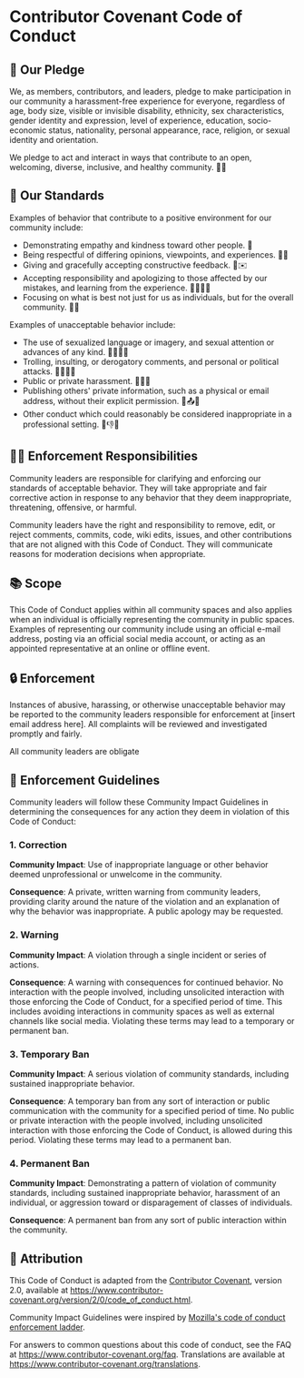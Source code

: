# Contributor Covenant Code of Conduct

## 📌 Our Pledge

We, as members, contributors, and leaders, pledge to make participation in our community a harassment-free experience for everyone, regardless of age, body size, visible or invisible disability, ethnicity, sex characteristics, gender identity and expression, level of experience, education, socio-economic status, nationality, personal appearance, race, religion, or sexual identity and orientation.

We pledge to act and interact in ways that contribute to an open, welcoming, diverse, inclusive, and healthy community. 👥💙

## 📜 Our Standards

Examples of behavior that contribute to a positive environment for our community include:

* Demonstrating empathy and kindness toward other people. 💖
* Being respectful of differing opinions, viewpoints, and experiences. 🤝✨
* Giving and gracefully accepting constructive feedback. 📝✉️
* Accepting responsibility and apologizing to those affected by our mistakes, and learning from the experience. 🙇‍♀️🙇‍♂️
* Focusing on what is best not just for us as individuals, but for the overall community. 🌟🤝

Examples of unacceptable behavior include:

* The use of sexualized language or imagery, and sexual attention or advances of any kind. 🚫❌🙅‍♀️
* Trolling, insulting, or derogatory comments, and personal or political attacks. 🚫😡🙅‍♂️
* Public or private harassment. 🚫😔😖
* Publishing others' private information, such as a physical or email address, without their explicit permission. 🚫📤📧
* Other conduct which could reasonably be considered inappropriate in a professional setting. 🚫👎💼

## 👮‍♂️ Enforcement Responsibilities

Community leaders are responsible for clarifying and enforcing our standards of acceptable behavior. They will take appropriate and fair corrective action in response to any behavior that they deem inappropriate, threatening, offensive, or harmful.

Community leaders have the right and responsibility to remove, edit, or reject comments, commits, code, wiki edits, issues, and other contributions that are not aligned with this Code of Conduct. They will communicate reasons for moderation decisions when appropriate.

## 📚 Scope

This Code of Conduct applies within all community spaces and also applies when an individual is officially representing the community in public spaces. Examples of representing our community include using an official e-mail address, posting via an official social media account, or acting as an appointed representative at an online or offline event.

## 🔒 Enforcement

Instances of abusive, harassing, or otherwise unacceptable behavior may be reported to the community leaders responsible for enforcement at [insert email address here]. All complaints will be reviewed and investigated promptly and fairly.

All community leaders are obligate

## 🔨 Enforcement Guidelines

Community leaders will follow these Community Impact Guidelines in determining the consequences for any action they deem in violation of this Code of Conduct:

### 1. Correction

**Community Impact**: Use of inappropriate language or other behavior deemed
unprofessional or unwelcome in the community.

**Consequence**: A private, written warning from community leaders, providing
clarity around the nature of the violation and an explanation of why the
behavior was inappropriate. A public apology may be requested.

### 2. Warning

**Community Impact**: A violation through a single incident or series
of actions.

**Consequence**: A warning with consequences for continued behavior. No
interaction with the people involved, including unsolicited interaction with
those enforcing the Code of Conduct, for a specified period of time. This
includes avoiding interactions in community spaces as well as external channels
like social media. Violating these terms may lead to a temporary or
permanent ban.

### 3. Temporary Ban

**Community Impact**: A serious violation of community standards, including
sustained inappropriate behavior.

**Consequence**: A temporary ban from any sort of interaction or public
communication with the community for a specified period of time. No public or
private interaction with the people involved, including unsolicited interaction
with those enforcing the Code of Conduct, is allowed during this period.
Violating these terms may lead to a permanent ban.

### 4. Permanent Ban

**Community Impact**: Demonstrating a pattern of violation of community
standards, including sustained inappropriate behavior,  harassment of an
individual, or aggression toward or disparagement of classes of individuals.

**Consequence**: A permanent ban from any sort of public interaction within
the community.

## 📝 Attribution

This Code of Conduct is adapted from the [Contributor Covenant][homepage],
version 2.0, available at
https://www.contributor-covenant.org/version/2/0/code_of_conduct.html.

Community Impact Guidelines were inspired by [Mozilla's code of conduct
enforcement ladder](https://github.com/mozilla/diversity).

[homepage]: https://www.contributor-covenant.org

For answers to common questions about this code of conduct, see the FAQ at
https://www.contributor-covenant.org/faq. Translations are available at
https://www.contributor-covenant.org/translations.

